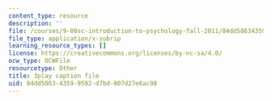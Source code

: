 ```yaml
---
content_type: resource
description: ''
file: /courses/9-00sc-introduction-to-psychology-fall-2011/84dd586343599592d7bd007d27e6ac98_t73rjeOj0eY.srt
file_type: application/x-subrip
learning_resource_types: []
license: https://creativecommons.org/licenses/by-nc-sa/4.0/
ocw_type: OCWFile
resourcetype: Other
title: 3play caption file
uid: 84dd5863-4359-9592-d7bd-007d27e6ac98
---
```

